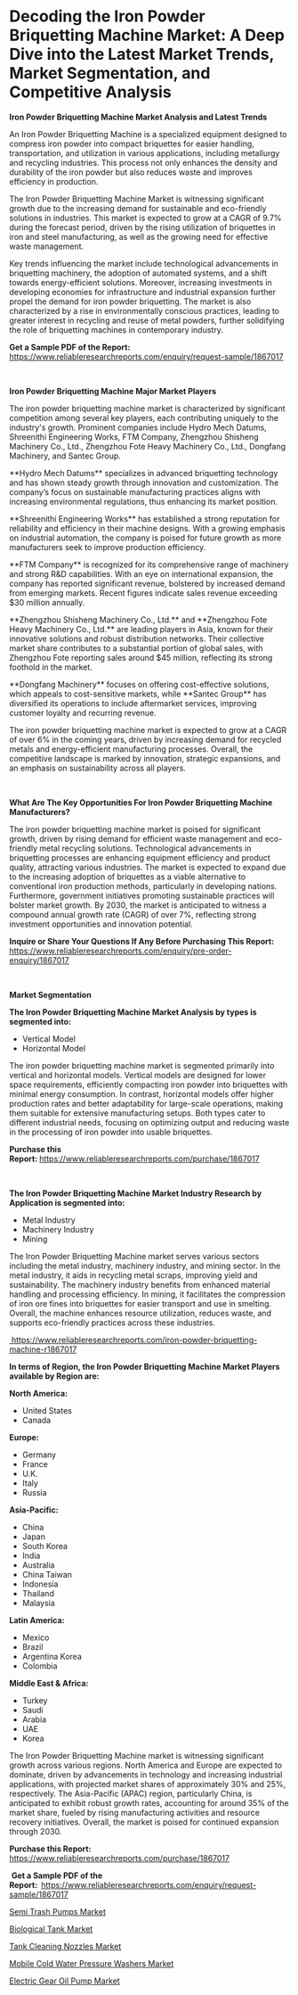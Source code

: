 <p><h1>Decoding the Iron Powder Briquetting Machine Market: A Deep Dive into the Latest Market Trends, Market Segmentation, and Competitive Analysis</h1></p><p><strong>Iron Powder Briquetting Machine Market Analysis and Latest Trends</strong></p>
<p><p>An Iron Powder Briquetting Machine is a specialized equipment designed to compress iron powder into compact briquettes for easier handling, transportation, and utilization in various applications, including metallurgy and recycling industries. This process not only enhances the density and durability of the iron powder but also reduces waste and improves efficiency in production.</p><p>The Iron Powder Briquetting Machine Market is witnessing significant growth due to the increasing demand for sustainable and eco-friendly solutions in industries. This market is expected to grow at a CAGR of 9.7% during the forecast period, driven by the rising utilization of briquettes in iron and steel manufacturing, as well as the growing need for effective waste management. </p><p>Key trends influencing the market include technological advancements in briquetting machinery, the adoption of automated systems, and a shift towards energy-efficient solutions. Moreover, increasing investments in developing economies for infrastructure and industrial expansion further propel the demand for iron powder briquetting. The market is also characterized by a rise in environmentally conscious practices, leading to greater interest in recycling and reuse of metal powders, further solidifying the role of briquetting machines in contemporary industry.</p></p>
<p><strong>Get a Sample PDF of the Report:&nbsp;</strong> <a href="https://www.reliableresearchreports.com/enquiry/request-sample/1867017?utm_campaign=28&utm_medium=2&utm_source=Github&utm_content=ia&utm_term=22022025&utm_id=iron-powder-briquetting-machine">https://www.reliableresearchreports.com/enquiry/request-sample/1867017</a></p>
<p>&nbsp;</p>
<p><strong>Iron Powder Briquetting Machine Major Market Players</strong></p>
<p><p>The iron powder briquetting machine market is characterized by significant competition among several key players, each contributing uniquely to the industry's growth. Prominent companies include Hydro Mech Datums, Shreenithi Engineering Works, FTM Company, Zhengzhou Shisheng Machinery Co., Ltd., Zhengzhou Fote Heavy Machinery Co., Ltd., Dongfang Machinery, and Santec Group.</p><p>**Hydro Mech Datums** specializes in advanced briquetting technology and has shown steady growth through innovation and customization. The company’s focus on sustainable manufacturing practices aligns with increasing environmental regulations, thus enhancing its market position.</p><p>**Shreenithi Engineering Works** has established a strong reputation for reliability and efficiency in their machine designs. With a growing emphasis on industrial automation, the company is poised for future growth as more manufacturers seek to improve production efficiency.</p><p>**FTM Company** is recognized for its comprehensive range of machinery and strong R&D capabilities. With an eye on international expansion, the company has reported significant revenue, bolstered by increased demand from emerging markets. Recent figures indicate sales revenue exceeding $30 million annually.</p><p>**Zhengzhou Shisheng Machinery Co., Ltd.** and **Zhengzhou Fote Heavy Machinery Co., Ltd.** are leading players in Asia, known for their innovative solutions and robust distribution networks. Their collective market share contributes to a substantial portion of global sales, with Zhengzhou Fote reporting sales around $45 million, reflecting its strong foothold in the market.</p><p>**Dongfang Machinery** focuses on offering cost-effective solutions, which appeals to cost-sensitive markets, while **Santec Group** has diversified its operations to include aftermarket services, improving customer loyalty and recurring revenue.</p><p>The iron powder briquetting machine market is expected to grow at a CAGR of over 6% in the coming years, driven by increasing demand for recycled metals and energy-efficient manufacturing processes. Overall, the competitive landscape is marked by innovation, strategic expansions, and an emphasis on sustainability across all players.</p></p>
<p>&nbsp;</p>
<p><strong>What Are The Key Opportunities For Iron Powder Briquetting Machine Manufacturers?</strong></p>
<p><p>The iron powder briquetting machine market is poised for significant growth, driven by rising demand for efficient waste management and eco-friendly metal recycling solutions. Technological advancements in briquetting processes are enhancing equipment efficiency and product quality, attracting various industries. The market is expected to expand due to the increasing adoption of briquettes as a viable alternative to conventional iron production methods, particularly in developing nations. Furthermore, government initiatives promoting sustainable practices will bolster market growth. By 2030, the market is anticipated to witness a compound annual growth rate (CAGR) of over 7%, reflecting strong investment opportunities and innovation potential.</p></p>
<p><strong>Inquire or Share Your Questions If Any Before Purchasing This Report:</strong> <a href="https://www.reliableresearchreports.com/enquiry/pre-order-enquiry/1867017?utm_campaign=28&utm_medium=2&utm_source=Github&utm_content=ia&utm_term=22022025&utm_id=iron-powder-briquetting-machine">https://www.reliableresearchreports.com/enquiry/pre-order-enquiry/1867017</a></p>
<p>&nbsp;</p>
<p><strong>Market Segmentation</strong></p>
<p><strong>The Iron Powder Briquetting Machine Market Analysis by types is segmented into:</strong></p>
<p><ul><li>Vertical Model</li><li>Horizontal Model</li></ul></p>
<p><p>The iron powder briquetting machine market is segmented primarily into vertical and horizontal models. Vertical models are designed for lower space requirements, efficiently compacting iron powder into briquettes with minimal energy consumption. In contrast, horizontal models offer higher production rates and better adaptability for large-scale operations, making them suitable for extensive manufacturing setups. Both types cater to different industrial needs, focusing on optimizing output and reducing waste in the processing of iron powder into usable briquettes.</p></p>
<p><strong>Purchase this Report:&nbsp;</strong><a href="https://www.reliableresearchreports.com/purchase/1867017?utm_campaign=28&utm_medium=2&utm_source=Github&utm_content=ia&utm_term=22022025&utm_id=iron-powder-briquetting-machine">https://www.reliableresearchreports.com/purchase/1867017</a></p>
<p>&nbsp;</p>
<p><strong>The Iron Powder Briquetting Machine Market Industry Research by Application is segmented into:</strong></p>
<p><ul><li>Metal Industry</li><li>Machinery Industry</li><li>Mining</li></ul></p>
<p><p>The Iron Powder Briquetting Machine market serves various sectors including the metal industry, machinery industry, and mining sector. In the metal industry, it aids in recycling metal scraps, improving yield and sustainability. The machinery industry benefits from enhanced material handling and processing efficiency. In mining, it facilitates the compression of iron ore fines into briquettes for easier transport and use in smelting. Overall, the machine enhances resource utilization, reduces waste, and supports eco-friendly practices across these industries.</p></p>
<p><a href="https://www.reliableresearchreports.com/iron-powder-briquetting-machine-r1867017?utm_campaign=28&utm_medium=2&utm_source=Github&utm_content=ia&utm_term=22022025&utm_id=iron-powder-briquetting-machine">&nbsp;https://www.reliableresearchreports.com/iron-powder-briquetting-machine-r1867017</a></p>
<p><strong>In terms of Region, the Iron Powder Briquetting Machine Market Players available by Region are:</strong></p>
<p>
    <p> <strong> North America: </strong>
        <ul>
            <li>United States</li>
            <li>Canada</li>
        </ul>
        </p> 
    <p> <strong> Europe: </strong>
        <ul>
            <li>Germany</li>
            <li>France</li>
            <li>U.K.</li>
            <li>Italy</li>
            <li>Russia</li>
        </ul>
        </p> 
    <p> <strong> Asia-Pacific: </strong>
        <ul>
            <li>China</li>
            <li>Japan</li>
            <li>South Korea</li>
            <li>India</li>
            <li>Australia</li>
            <li>China Taiwan</li>
            <li>Indonesia</li>
            <li>Thailand</li>
            <li>Malaysia</li>
        </ul>
        </p> 
    <p> <strong> Latin America: </strong>
        <ul>
            <li>Mexico</li>
            <li>Brazil</li>
            <li>Argentina Korea</li>
            <li>Colombia</li>
        </ul>
        </p> 
    <p> <strong> Middle East & Africa: </strong>
        <ul>
            <li>Turkey</li>
            <li>Saudi</li>
            <li>Arabia</li>
            <li>UAE</li>
            <li>Korea</li>
        </ul>
    </p>
    </p>
<p><p>The Iron Powder Briquetting Machine market is witnessing significant growth across various regions. North America and Europe are expected to dominate, driven by advancements in technology and increasing industrial applications, with projected market shares of approximately 30% and 25%, respectively. The Asia-Pacific (APAC) region, particularly China, is anticipated to exhibit robust growth rates, accounting for around 35% of the market share, fueled by rising manufacturing activities and resource recovery initiatives. Overall, the market is poised for continued expansion through 2030.</p></p>
<p><strong>Purchase this Report: </strong><a href="https://www.reliableresearchreports.com/purchase/1867017?utm_campaign=28&utm_medium=2&utm_source=Github&utm_content=ia&utm_term=22022025&utm_id=iron-powder-briquetting-machine">https://www.reliableresearchreports.com/purchase/1867017</a></p>
<p>&nbsp;<strong>Get a Sample PDF of the Report:&nbsp;&nbsp;</strong><a href="https://www.reliableresearchreports.com/enquiry/request-sample/1867017?utm_campaign=28&utm_medium=2&utm_source=Github&utm_content=ia&utm_term=22022025&utm_id=iron-powder-briquetting-machine">https://www.reliableresearchreports.com/enquiry/request-sample/1867017</a></p>
<p><strong></strong></p>
<p><p><a href="https://github.com/rotencohen7j/Market-Research-Report-List-1/blob/main/semi-trash-pumps-market.md?utm_campaign=28&utm_medium=2&utm_source=Github&utm_content=ia&utm_term=22022025&utm_id=iron-powder-briquetting-machine">Semi Trash Pumps Market</a></p><p><a href="https://github.com/bosawhaddye2/Market-Research-Report-List-1/blob/main/biological-tank-market.md?utm_campaign=28&utm_medium=2&utm_source=Github&utm_content=ia&utm_term=22022025&utm_id=iron-powder-briquetting-machine">Biological Tank Market</a></p><p><a href="https://github.com/emaaneaddytu/Market-Research-Report-List-1/blob/main/tank-cleaning-nozzles-market.md?utm_campaign=28&utm_medium=2&utm_source=Github&utm_content=ia&utm_term=22022025&utm_id=iron-powder-briquetting-machine">Tank Cleaning Nozzles Market</a></p><p><a href="https://github.com/dibesnayee/Market-Research-Report-List-1/blob/main/mobile-cold-water-pressure-washers-market.md?utm_campaign=28&utm_medium=2&utm_source=Github&utm_content=ia&utm_term=22022025&utm_id=iron-powder-briquetting-machine">Mobile Cold Water Pressure Washers Market</a></p><p><a href="https://github.com/batergrealy/Market-Research-Report-List-1/blob/main/electric-gear-oil-pump-market.md?utm_campaign=28&utm_medium=2&utm_source=Github&utm_content=ia&utm_term=22022025&utm_id=iron-powder-briquetting-machine">Electric Gear Oil Pump Market</a></p></p>